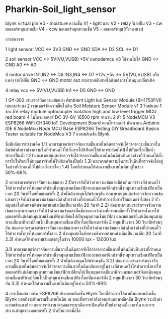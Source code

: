 # Pharkin-Soil_light_sensor

  blynk virtual pin
  V0 - moisture ความชื้น
  V1 - light แสง
  V2 - relay รีเลย์ปั้ม
  V3 - cw มอเตอร์หมุนตามเข็ม
  V4 - ccw มอเตอร์หมุนทวนเข็ม
  V5 - มอเตอร์หมุน(ทั้งสองทาง)

  การต่อวงจร

1  light sensor:
  VCC  <-> 3V3
  GND  <-> GND
  SDA  <-> D2
  SCL  <-> D1

2  soil sensor
  VCC  <-> 5V(VU,VUSB) *5V บนnodemcu v3 ใช้งานไม่ได้
  GND  <-> GND
  A0   <-> A0

3  motor drive
  IN1,IN2  <-> D6 
  IN3,IN4  <-> D7
  +12v,+5v <-> 5V(VU,VUSB) หรือแหล่งจ่ายไฟอื่น
  GND  <-> GND
  motor out สามารถสลับสายได้ถ้าตอ้งการให้หมุนเปลี่ยนทิศ

4  relay
  vcc <-> 5V(VU,VUSB)
  In1 <-> D5
  GND  <-> GND


1 GY-302 เซนเซอร์วัดความเข้มแสง Ambient Light lux Sensor Module (BH1750FVI) เซนเซอร์แสง 
2 เซนเซอร์วัดความชื้นในดิน Soil Moisture Sensor Module v1 
3 รีเลย์แบบ 1 ช่อง 5V relay module optocoupler isolation high and low level trigger MCU red board
4 ไมโครมอเตอร์ DC 3V-6V 16500 rpm จำนวน 2 ตัว 
5 NodeMCU V3 ESP8266 WiFi CH340 IoT Development Board คอนโทรลเลอร์ พัฒนาบน Arduino IDE 
6 NodeMcu Node MCU Base ESP8266 Testing DIY Breadboard Basics Tester suitable for NodeMcu V3 
7  แอพพลิเคชัน Blynk 

ซึ่งมีหลักการทำงานคือ
1.1) หากเซนเซอร์ตรวจจับความชื้นภายในดินตรวจจับได้ว่าค่าความชื้นภายในดินมีค่าต่ำกว่าช่วงความชื้นที่กำหนดไว้ให้สั่งการไปยังรีเลย์ให้ทำการปล่อยไฟฟ้าให้กับเครื่องปั๊มน้ำทำการปั๊มน้ำ 
1.2) และหากเซนเซอร์ตรวจจับได้ว่าค่าความชื้นภายในดินมีค่าเกินกว่าช่วงที่กำหนดให้สั่งการไปให้รีเลย์ให้หยุดการจ่ายไฟให้กับเครื่องปั๊มน้ำ 
1.3) และหากค่าความชื้นภายในดินที่ตรวจจับได้อยู่ในช่วงที่กำหนดไว้ไม่ต้องสั่งการใดๆ 
1.4) โดยที่กำหนดให้ค่าความชื้นภายในดินอยู่ในช่วง 50%-69%

2 หากเซนเซอร์ตรวจจับความเข้มแสง
2.1)ตรวจจับได้ว่าค่าความเข้มแสงมีค่าเกินกว่าช่วงที่กำหนดไว้ให้ทำการสั่งการให้มอเตอร์ตัวหนึ่งหมุนตามเข็มนาฬิกาและมอเตอร์อีกตัวหนึ่งหมุนทวนเข็มนาฬิกาเป็นเวลา 20 วินาทีโดยที่มอเตอร์ทั้ง 2 ตัวนั้นต้องหมุนไปพร้อมๆกัน 
ต่อมาหากเซนเซอร์ตรวจจับความเข้มแสงตรวจจับได้ว่าค่าความเข้มแสงมีค่าต่ำกว่าช่วงที่กำหนดไว้ให้ทำการสั่งการให้มอเตอร์ทั้งสอง 2 ตัวหมุนต่อในทิศทางเดิมจากตำแหน่งเดิมเป็นเวลาอีก 20 วินาที 
2.2) ต่อมาหากเซนเซอร์ตรวจจับความเข้มแสงสามารถตรวจจับได้ว่าค่าความเข้มแสงนั้นมีค่ามากกว่าช่วงที่กำหนดอีกครั้งให้ทำการสั่งการให้มอเตอร์ที่แต่เดิมหมุนตามเข็มนาฬิกาเปลี่ยนไปเป็นหมุนทวนเข็มนาฬิกา
และมอเตอร์ที่แต่เดิมหมุนตามทวนเข็มนาฬิกาเปลี่ยนไปเป็นหมุนตามเข็มนาฬิกาโดยที่มอเตอร์ทั้ง 2 หมุนเป็นเวลา 30 วินาทีพร้อมๆกัน 
ต่อมาหากเซนเซอร์ตรวจจับความเข้มแสงตรวจจับได้ว่าค่าความเข้มแสงมีค่าต่ำกว่าช่วงที่กำหนดไว้ให้ทำการสั่งการให้มอเตอร์ทั้งสอง 2 ตัวหมุนต่อในทิศทางเดิมจากตำแหน่งเดิมเป็นเวลาอีก 20 วินาที 
2.3) กำหนดให้ค่าความเข้มแสงอยู่ในช่วง 10000 lux - 13000 lux                           


3.1) หากเซนเซอร์ตรวจจับความชื้นภายในดินตวจจับได้ว่าค่าความชื้นภายในดินมีค่าเกินกว่าที่กำหนดให้ทำการสั่งการให้มอเตอร์ตัวหนึ่งหมุนตามเข็มนาฬิกาและมอเตอร์อีกตัวหนึ่งหมุนทวนเข็มนาฬิกาเป็นเวลา 20 วินาทีโดยที่มอเตอร์ทั้ง 2 ตัวนั้นต้องหมุนไปพร้อมๆกัน 
3.2) ต่อมาหากเซนเซอร์ตรวจจับความชื้นภายในดินตรวจจับได้ว่าค่าความชื้นภายในดินกลับมาอยู่ในช่วงที่กำหนดไว้ให้ทำการสั่งการให้มอเตอร์ที่แต่เดิมหมุนตามทวนเข็มนาฬิกาเปลี่ยนไปเป็นหมุนตามเข็มนาฬิกาและมอเตอร์ที่แต่เดิมหมุนตามเข็มนาฬิกาเปลี่ยนไปเป็นหมุนทวนเข็มนาฬิกาโดยที่มอเตอร์ทั้ง 2 หมุนเป็นเวลา 30 วินาทีพร้อมๆกัน 
3.3) กำหนดให้ค่าความชื้นภายในดินอยู่ในช่วง 50%-69%  

4 การเชื่อมต่อ บอร์ด ESP8266 กับแอพพลิเคชั่น Blynk โดยที่ต้องการให้ภายในแอพพลิเคชั่น Blynk บอกถึงระดับความชื้นภายในดิน ณ ขณะที่ตรวจกำลังสอบผ่านแอพพลิเคชั่น Blynk รวมถึงค่าความเข้มแสงด้วย และการทำงานล่าสุดของระบบคือการเปิดเครื่องปั๊มน้ำล่าสุดเมื่อเวลาใด และการทำงานล่าสุดของมอเตอร์ทั้ง 2 ตัวเป็นเวลาเมื่อใด
